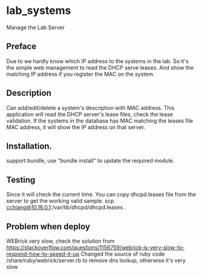 # lab_systems


Manage the Lab Server

## Preface
Due to we hardly know which IP address to the systems in the lab. So it's the simple web management to read the DHCP serve leases.
And show the matching IP address if you register the MAC on the system.

## Description
Can add/edit/delete a system's description with MAC address. This application will read the DHCP server's lease files, check the lease validation.
If the systems in the database has MAC matching the leases file MAC address, it will show the IP address on that server.

## Installation.
support bundle, use "bundle install" to update the required module.

## Testing
Since it will check the current time.
You can copy dhcpd.leases file from the server to get the working valid sample.
scp cchiang@10.16.0.1:/var/lib/dhcpd/dhcpd.leases .


## Problem when deploy

WEBrick very slow, check the solution from https://stackoverflow.com/questions/1156759/webrick-is-very-slow-to-respond-how-to-speed-it-up
Changed the source of ruby code /share/ruby/webrick/server.rb to remove dns lookup, otherwise it's very slow
